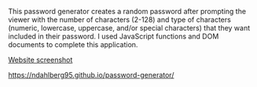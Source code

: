 This password generator creates a random password after prompting the viewer with the number of characters (2-128) and type of characters (numeric, lowercase, uppercase, and/or special characters) that they want included in their password.  I used JavaScript functions and DOM documents to complete this application.

[Website screenshot](./assets/images/screenshot.png)

https://ndahlberg95.github.io/password-generator/